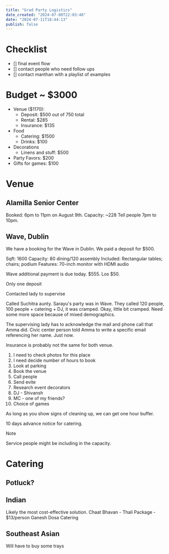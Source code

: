 ```yaml
---
title: "Grad Party Logistics"
date_created: "2024-07-08T22:03:46"
date: "2024-07-11T18:44:13"
publish: false
---
```

# Checklist
- [] final event flow
- [] contact people who need follow ups
- [] contact manthan with a playlist of examples

# Budget ~ $3000
- Venue ($1170): 
  - Deposit: $500 out of 750 total
  - Rental: $285
  - Insurance: $135
- Food
  - Catering: $1500
  - Drinks: $100
- Decorations
  - Linens and stuff: $500
- Party Favors: $200
- Gifts for games: $100

# Venue

## Alamilla Senior Center
Booked: 6pm to 11pm on August 9th. 
Capacity: ~228
Tell people 7pm to 10pm. 

## Wave, Dublin
We have a booking for the Wave in Dublin. We paid a deposit for $500. 

Sqft: 1600
Capacity: 80 dining/120 assembly
Included: Rectangular tables; chairs; podium
Features: 70-inch monitor with HDMI audio

Wave additional payment is due today. $555. Los $50.

Only one deposit

Contacted lady to supervise 

Called Suchitra aunty. Sarayu's party was in Wave. They called 120 people, 100 people + catering + DJ, it was cramped. Okay, little bit cramped. Need some more space because of mixed demographics. 

The supervising lady has to acknowledge the mail and phone call that Amma did. Civic center person told Amma to write a specific email referencing her name. Just now. 

Insurance is probably not the same for both venue. 

1) I need to check photos for this place
2) I need decide number of hours to book
3) Look at parking
4) Book the venue
5) Call people
6) Send evite
7) Research event decorators
8) DJ - Shivansh
9) MC - one of my friends?
10) Choice of games

As long as you show signs of cleaning up, we can get one hour buffer. 

10 days advance notice for catering. 

> [!NOTE]
> Service people might be including in the capacity.

# Catering

## Potluck?

## Indian
Likely the most cost-effective solution.
Chaat Bhavan - Thali Package - $13/person
Ganesh Dosa Catering

## Southeast Asian
Will have to buy some trays
